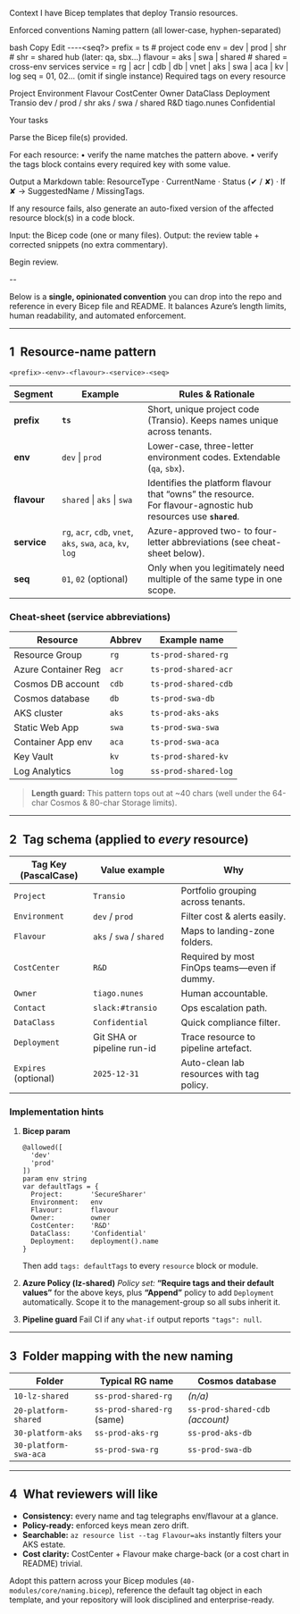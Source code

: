 Context
I have Bicep templates that deploy Transio resources.

Enforced conventions
Naming pattern (all lower-case, hyphen-separated)

bash
Copy
Edit
<prefix>-<env>-<flavour>-<service>-<seq?>
  prefix   = ts                       # project code
  env      = dev | prod | shr         # shr = shared hub  (later: qa, sbx…)
  flavour  = aks | swa | shared       # shared = cross-env services
  service  = rg | acr | cdb | db | vnet | aks | swa | aca | kv | log
  seq      = 01, 02…  (omit if single instance)
Required tags on every resource

Project	Environment	Flavour	CostCenter	Owner	DataClass	Deployment
Transio	dev / prod / shr	aks / swa / shared	R&D	tiago.nunes	Confidential	<pipeline-run-id>

Your tasks

Parse the Bicep file(s) provided.

For each resource:
• verify the name matches the pattern above.
• verify the tags block contains every required key with some value.

Output a Markdown table: ResourceType · CurrentName · Status (✔ / ✘) · If ✘ → SuggestedName / MissingTags.

If any resource fails, also generate an auto-fixed version of the affected resource block(s) in a code block.

Input: the Bicep code (one or many files).
Output: the review table + corrected snippets (no extra commentary).

Begin review.

--


Below is a **single, opinionated convention** you can drop into the repo and reference in every Bicep file and README. It balances Azure’s length limits, human readability, and automated enforcement.

---

## 1 Resource-name pattern

```
<prefix>-<env>-<flavour>-<service>-<seq>
```

| Segment     | Example                                                      | Rules & Rationale                                                                                                 |
| ----------- | ------------------------------------------------------------ | ----------------------------------------------------------------------------------------------------------------- |
| **prefix**  | **`ts`**                                                     | Short, unique project code (Transio). Keeps names unique across tenants.                                    |
| **env**     | `dev` \| `prod`                                              | Lower-case, three-letter environment codes. Extendable (`qa`, `sbx`).                                             |
| **flavour** | `shared` \| `aks` \| `swa`                                   | Identifies the platform flavour that “owns” the resource.<br>For flavour-agnostic hub resources use **`shared`**. |
| **service** | `rg`, `acr`, `cdb`, `vnet`, `aks`, `swa`, `aca`, `kv`, `log` | Azure-approved two- to four-letter abbreviations (see cheat-sheet below).                                         |
| **seq**     | `01`, `02` (optional)                                        | Only when you legitimately need multiple of the same type in one scope.                                           |

### Cheat-sheet (service abbreviations)

| Resource            | Abbrev | Example name         |
| ------------------- | ------ | -------------------- |
| Resource Group      | `rg`   | `ts-prod-shared-rg`  |
| Azure Container Reg | `acr`  | `ts-prod-shared-acr` |
| Cosmos DB account   | `cdb`  | `ts-prod-shared-cdb` |
| Cosmos database     | `db`   | `ts-prod-swa-db`     |
| AKS cluster         | `aks`  | `ts-prod-aks-aks`    |
| Static Web App      | `swa`  | `ts-prod-swa-swa`    |
| Container App env   | `aca`  | `ts-prod-swa-aca`    |
| Key Vault           | `kv`   | `ts-prod-shared-kv`  |
| Log Analytics       | `log`  | `ss-prod-shared-log` |

> **Length guard:** This pattern tops out at \~40 chars (well under the 64-char Cosmos & 80-char Storage limits).

---

## 2 Tag schema (applied to *every* resource)

| Tag Key (PascalCase) | Value example              | Why                                          |
| -------------------- | -------------------------- | -------------------------------------------- |
| `Project`            | `Transio`             | Portfolio grouping across tenants.           |
| `Environment`        | `dev` / `prod`             | Filter cost & alerts easily.                 |
| `Flavour`            | `aks` / `swa` / `shared`   | Maps to landing-zone folders.                |
| `CostCenter`         | `R&D`                      | Required by most FinOps teams—even if dummy. |
| `Owner`              | `tiago.nunes`              | Human accountable.                           |
| `Contact`            | `slack:#transio`      | Ops escalation path.                         |
| `DataClass`          | `Confidential`             | Quick compliance filter.                     |
| `Deployment`         | Git SHA or pipeline run-id | Trace resource to pipeline artefact.         |
| `Expires` (optional) | `2025-12-31`               | Auto-clean lab resources with tag policy.    |

### Implementation hints

1. **Bicep param**

   ```bicep
   @allowed([
     'dev'
     'prod'
   ])
   param env string
   var defaultTags = {
     Project:       'SecureSharer'
     Environment:   env
     Flavour:       flavour
     Owner:         owner
     CostCenter:    'R&D'
     DataClass:     'Confidential'
     Deployment:    deployment().name
   }
   ```

   Then add `tags: defaultTags` to every `resource` block or module.

2. **Azure Policy (lz-shared)**
   *Policy set:* **“Require tags and their default values”** for the above keys, plus **“Append”** policy to add `Deployment` automatically.
   Scope it to the management-group so all subs inherit it.

3. **Pipeline guard**
   Fail CI if any `what-if` output reports `"tags": null`.

---

## 3 Folder mapping with the new naming

| Folder                | Typical RG name            | Cosmos database                  |
| --------------------- | -------------------------- | -------------------------------- |
| `10-lz-shared`        | `ss-prod-shared-rg`        | *(n/a)*                          |
| `20-platform-shared`  | `ss-prod-shared-rg` (same) | `ss-prod-shared-cdb` *(account)* |
| `30-platform-aks`     | `ss-prod-aks-rg`           | `ss-prod-aks-db`                 |
| `30-platform-swa-aca` | `ss-prod-swa-rg`           | `ss-prod-swa-db`                 |

---

## 4 What reviewers will like

* **Consistency:** every name and tag telegraphs env/flavour at a glance.
* **Policy-ready:** enforced keys mean zero drift.
* **Searchable:** `az resource list --tag Flavour=aks` instantly filters your AKS estate.
* **Cost clarity:** CostCenter + Flavour make charge-back (or a cost chart in README) trivial.

Adopt this pattern across your Bicep modules (`40-modules/core/naming.bicep`), reference the default tag object in each template, and your repository will look disciplined and enterprise-ready.
